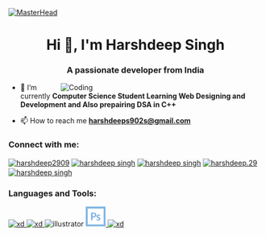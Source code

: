 [![MasterHead](https://previews.123rf.com/images/karpenkoilia/karpenkoilia1806/karpenkoilia180600011/102988806-vector-line-web-concept-for-programming-linear-web-banner-for-coding-.jpg)](https://github.com/Harshdeep-codes/harshdeep2909)
<h1 align="center">Hi 👋, I'm Harshdeep Singh</h1>
<h3 align="center">A passionate developer from India</h3>
<img align="right" alt="Coding" width="400" src="https://miro.medium.com/max/1360/0*gqO3slLmGb4mUeje.gif">

- 🌱 I’m currently **Computer Science Student Learning Web Designing and Development and Also prepairing DSA in C++**

- 📫 How to reach me **harshdeeps902s@gmail.com**

<h3 align="left">Connect with me:</h3>
<p align="left">
<a href="https://codepen.io/harshdeep2909" target="blank"><img align="center" src="https://raw.githubusercontent.com/rahuldkjain/github-profile-readme-generator/master/src/images/icons/Social/codepen.svg" alt="harshdeep2909" height="30" width="40" /></a>
<a href="https://linkedin.com/in/harshdeep singh" target="blank"><img align="center" src="https://raw.githubusercontent.com/rahuldkjain/github-profile-readme-generator/master/src/images/icons/Social/linked-in-alt.svg" alt="harshdeep singh" height="30" width="40" /></a>
<a href="https://fb.com/harshdeep singh" target="blank"><img align="center" src="https://raw.githubusercontent.com/rahuldkjain/github-profile-readme-generator/master/src/images/icons/Social/facebook.svg" alt="harshdeep singh" height="30" width="40" /></a>
<a href="https://instagram.com/harshdeep.29" target="blank"><img align="center" src="https://raw.githubusercontent.com/rahuldkjain/github-profile-readme-generator/master/src/images/icons/Social/instagram.svg" alt="harshdeep.29" height="30" width="40" /></a>
<a href="https://www.behance.net/harshdeep singh" target="blank"><img align="center" src="https://raw.githubusercontent.com/rahuldkjain/github-profile-readme-generator/master/src/images/icons/Social/behance.svg" alt="harshdeep singh" height="30" width="40" /></a>
</p>

<h3 align="left">Languages and Tools:</h3>
<p align="left"> 
 <a href="https://www.adobe.com/products/xd.html" target="_blank" rel="noreferrer"> 
   <img src="https://upload.wikimedia.org/wikipedia/commons/thumb/1/18/C_Programming_Language.svg/1200px-C_Programming_Language.svg.png" alt="xd" width="40" height="40"/> </a>
 <a href="https://www.adobe.com/products/xd.html" target="_blank" rel="noreferrer"> 
   <img src="https://upload.wikimedia.org/wikipedia/commons/thumb/9/93/Amazon_Web_Services_Logo.svg/1200px-Amazon_Web_Services_Logo.svg.png" alt="xd" width="40" height="40"/> </a> 
  <img src="https://www.vectorlogo.zone/logos/adobe_illustrator/adobe_illustrator-icon.svg" alt="illustrator" width="40" height="40"/> </a> 
 <a href="https://www.photoshop.com/en" target="_blank" rel="noreferrer"> <img src="https://raw.githubusercontent.com/devicons/devicon/master/icons/photoshop/photoshop-line.svg" alt="photoshop" width="40" height="40"/> </a> <a href="https://www.adobe.com/products/xd.html" target="_blank" rel="noreferrer"> <img src="https://cdn.worldvectorlogo.com/logos/adobe-xd.svg" alt="xd" width="40" height="40"/> </a> 
